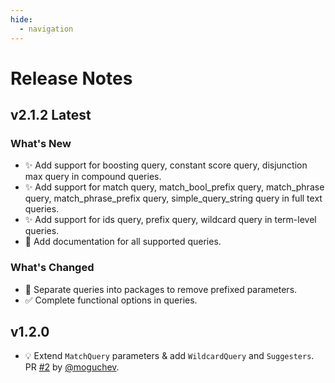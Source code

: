 ```yaml
---
hide:
  - navigation
---
```


# Release Notes

## v2.1.2 Latest
### What's New 
* ✨ Add support for boosting query, constant score query, disjunction max query in compound queries.
* ✨ Add support for match query, match_bool_prefix query, match_phrase query, match_phrase_prefix query, simple_query_string query in full text queries.
* ✨ Add support for ids query, prefix query, wildcard query in term-level queries.
* 📝 Add documentation for all supported queries.

### What's Changed 
* 🔄 Separate queries into packages to remove prefixed parameters.
* ✅ Complete functional options in queries.

## v1.2.0 

* 💡 Extend `MatchQuery` parameters & add `WildcardQuery` and `Suggesters`. PR [#2](https://github.com/sdqri/effdsl/pull/2) by [@moguchev](https://github.com/moguchev).

